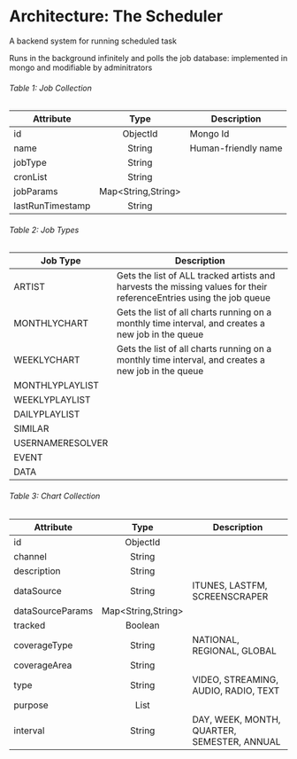 # Architecture: The Scheduler
A backend system for running scheduled task

Runs in the background infinitely and polls the job database: implemented in mongo and modifiable by adminitrators

###### Table 1: Job Collection
| Attribute         | Type                | Description         |
| ----------------- |:-------------------:| --------------------|
| id                | ObjectId            | Mongo Id            |
| name              | String              | Human-friendly name |
| jobType           | String              |                     |
| cronList          | String              |                     |
| jobParams         | Map<String,String>  |                     |
| lastRunTimestamp  | String              |                     |

###### Table 2: Job Types
| Job Type            | Description | 
| ------------------- | ----------- |
| ARTIST              | Gets the list of ALL tracked artists and harvests the missing values for their referenceEntries using the job queue|
| MONTHLYCHART        | Gets the list of all charts running on a monthly time interval, and creates a new job in the queue |
| WEEKLYCHART         | Gets the list of all charts running on a monthly time interval, and creates a new job in the queue |
| MONTHLYPLAYLIST     |             |
| WEEKLYPLAYLIST      |             |
| DAILYPLAYLIST       |             |
| SIMILAR             |             |
| USERNAMERESOLVER    |             |
| EVENT               |             |
| DATA                |             |

###### Table 3: Chart Collection
| Attribute           | Type                | Description  |
| ------------------- |:-------------------:| -------------|
| id                  | ObjectId            |              |
| channel             | String              |              |
| description         | String              |              |
| dataSource          | String              | ITUNES, LASTFM, SCREENSCRAPER |
| dataSourceParams    | Map<String,String>  |              |
| tracked             | Boolean             |              |
| coverageType        | String              | NATIONAL, REGIONAL, GLOBAL |
| coverageArea        | String              |              |
| type                | String              | VIDEO, STREAMING, AUDIO, RADIO, TEXT |
| purpose             | List<String>        |              |
| interval            | String              | DAY, WEEK, MONTH, QUARTER, SEMESTER, ANNUAL |
